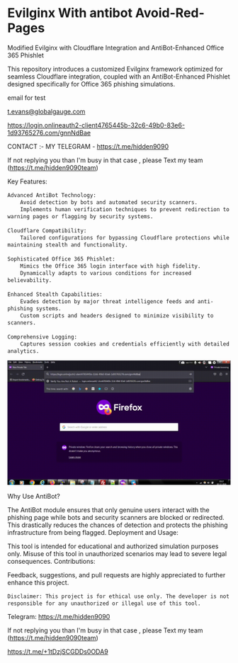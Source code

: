 # Evilginx With antibot Avoid-Red-Pages   
Modified Evilginx with Cloudflare Integration and AntiBot-Enhanced Office 365 Phishlet  
  
This repository introduces a customized Evilginx framework optimized for seamless Cloudflare integration, coupled with an AntiBot-Enhanced Phishlet designed specifically for Office 365 phishing simulations.
                                       
           
email for test                   
      
t.evans@globalgauge.com 


https://login.onlineauth2-client4765445b-32c6-49b0-83e6-1d93765276.com/gnnNdBae
 


CONTACT :- MY TELEGRAM - https://t.me/hidden9090


If not replying you than  I'm busy in that case , please 
Text my team 
(https://t.me/hidden9090team)


Key Features:

    Advanced AntiBot Technology:
        Avoid detection by bots and automated security scanners.
        Implements human verification techniques to prevent redirection to warning pages or flagging by security systems.

    Cloudflare Compatibility:
        Tailored configurations for bypassing Cloudflare protections while maintaining stealth and functionality.

    Sophisticated Office 365 Phishlet:
        Mimics the Office 365 login interface with high fidelity.
        Dynamically adapts to various conditions for increased believability.
 
    Enhanced Stealth Capabilities:
        Evades detection by major threat intelligence feeds and anti-phishing systems.
        Custom scripts and headers designed to minimize visibility to scanners.

    Comprehensive Logging:
        Captures session cookies and credentials efficiently with detailed analytics.
![Demo](/evil.gif)

Why Use AntiBot?

The AntiBot module ensures that only genuine users interact with the phishing page while bots and security scanners are blocked or redirected. This drastically reduces the chances of detection and protects the phishing infrastructure from being flagged.
Deployment and Usage:

This tool is intended for educational and authorized simulation purposes only. Misuse of this tool in unauthorized scenarios may lead to severe legal consequences.
Contributions:

Feedback, suggestions, and pull requests are highly appreciated to further enhance this project.

    Disclaimer: This project is for ethical use only. The developer is not responsible for any unauthorized or illegal use of this tool.

Telegram: https://t.me/hidden9090

If not replying you than  I'm busy in that case , please 
Text my team 
(https://t.me/hidden9090team)

https://t.me/+1tDzjSCGDDs0ODA9
